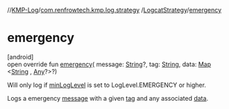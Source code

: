 //[KMP-Log](../../../index.md)/[com.renfrowtech.kmp.log.strategy](../index.md)
/[LogcatStrategy](index.md)/[emergency](emergency.md)

# emergency

[android]\
open override fun [emergency](emergency.md)(
message: [String](https://kotlinlang.org/api/latest/jvm/stdlib/kotlin/-string/index.html)?,
tag: [String](https://kotlinlang.org/api/latest/jvm/stdlib/kotlin/-string/index.html),
data: [Map](https://kotlinlang.org/api/latest/jvm/stdlib/kotlin.collections/-map/index.html)
&lt;[String](https://kotlinlang.org/api/latest/jvm/stdlib/kotlin/-string/index.html)
, [Any](https://kotlinlang.org/api/latest/jvm/stdlib/kotlin/-any/index.html)?&gt;?)

Will only log if [minLogLevel](min-log-level.md) is set to LogLevel.EMERGENCY or higher.

Logs a emergency [message](emergency.md) with a given [tag](emergency.md) and any
associated [data](emergency.md).

